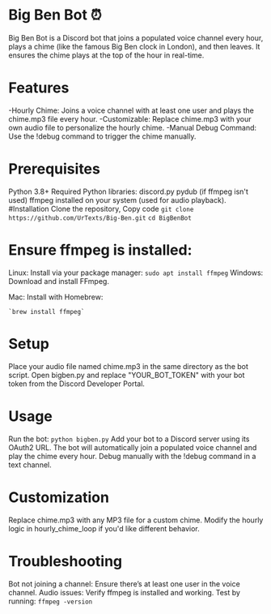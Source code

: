 # Big Ben Bot ⏰
Big Ben Bot is a Discord bot that joins a populated voice channel every hour, plays a chime (like the famous Big Ben clock in London), and then leaves. It ensures the chime plays at the top of the hour in real-time.
# Features
  -Hourly Chime: Joins a voice channel with at least one user and plays the chime.mp3 file every hour.
  -Customizable: Replace chime.mp3 with your own audio file to personalize the hourly chime.
  -Manual Debug Command: Use the !debug command to trigger the chime manually.
# Prerequisites
  Python 3.8+
Required Python libraries:
  discord.py
  pydub (if ffmpeg isn't used)
  ffmpeg installed on your system (used for audio playback).
#Installation
  Clone the repository,
Copy code
  `git clone https://github.com/UrTexts/Big-Ben.git`
  `cd BigBenBot`
# Ensure ffmpeg is installed:

  Linux: Install via your package manager:
    `sudo apt install ffmpeg`
  Windows: Download and install FFmpeg.
  
  Mac: Install with Homebrew:

    `brew install ffmpeg`
# Setup
  Place your audio file named chime.mp3 in the same directory as the bot script.
  Open bigben.py and replace "YOUR_BOT_TOKEN" with your bot token from the Discord Developer Portal.
# Usage
  Run the bot:
  `python bigben.py`
  Add your bot to a Discord server using its OAuth2 URL.
  The bot will automatically join a populated voice channel and play the chime every hour.
  Debug manually with the !debug command in a text channel.

# Customization
  Replace chime.mp3 with any MP3 file for a custom chime.
  Modify the hourly logic in hourly_chime_loop if you'd like different behavior.

# Troubleshooting
  Bot not joining a channel: Ensure there’s at least one user in the voice channel.
  Audio issues: Verify ffmpeg is installed and working. Test by running:
    `ffmpeg -version`
